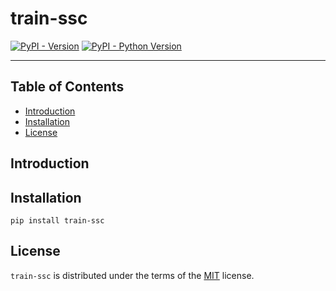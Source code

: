 # train-ssc

[![PyPI - Version](https://img.shields.io/pypi/v/train-ssc.svg)](https://pypi.org/project/train-ssc)
[![PyPI - Python Version](https://img.shields.io/pypi/pyversions/train-ssc.svg)](https://pypi.org/project/train-ssc)

-----

## Table of Contents
- [Introduction](#introduction)
- [Installation](#installation)
- [License](#license)

## Introduction

## Installation

```console
pip install train-ssc
```

## License

`train-ssc` is distributed under the terms of the [MIT](https://spdx.org/licenses/MIT.html) license.
